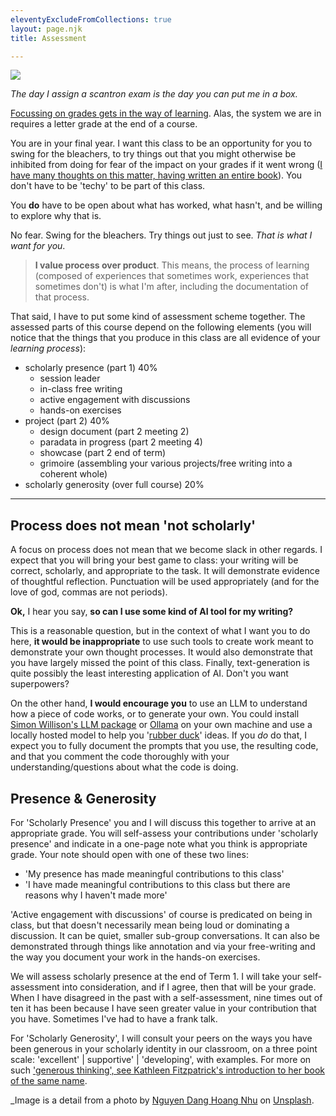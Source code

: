 ```yaml
---
eleventyExcludeFromCollections: true
layout: page.njk
title: Assessment

---
```


<img src="/assets/images/nguyen-dang-hoang-nhu-qDgTQOYk6B8-unsplash"></img>

_The day I assign a scantron exam is the day you can put me in a box._

[Focussing on grades gets in the way of learning](https://hbsp.harvard.edu/inspiring-minds/why-focusing-on-grades-is-a-barrier-to-learning). Alas, the system we are in requires a letter grade at the end of a course.

You are in your final year. I want this class to be an opportunity for you to swing for the bleachers, to try things out that you might otherwise be inhibited from doing for fear of the impact on your grades if it went wrong ([I have many thoughts on this matter, having written an entire book](https://digitalpressatund.files.wordpress.com/2019/12/failing_gloriously_final.pdf)). You don't have to be 'techy' to be part of this class. 

You **do** have to be open about what has worked, what hasn't, and be willing to explore why that is.

No fear. Swing for the bleachers. Try things out just to see. _That is what I want for you_.

> **I value process over product**. This means, the process of learning (composed of experiences that sometimes work, experiences that sometimes don't) is what I'm after, including the documentation of that process. 

That said, I have to put some kind of assessment scheme together. The assessed parts of this course depend on the following elements (you will notice that the things that you produce in this class are all evidence of your _learning process_):

+ scholarly presence (part 1) 40%
	+ session leader 
	+ in-class free writing 
	+ active engagement with discussions
	+ hands-on exercises
+ project (part 2) 40%
	+ design document (part 2 meeting 2) 
	+ paradata in progress (part 2 meeting 4)
	+ showcase (part 2 end of term)
	+ grimoire (assembling your various projects/free writing into a coherent whole)
+ scholarly generosity (over full course) 20% 

---

## Process does not mean 'not scholarly'

A focus on process does not mean that we become slack in other regards. I expect that you will bring your best game to class: your writing will be correct, scholarly, and appropriate to the task. It will demonstrate evidence of thoughtful reflection. Punctuation will be used appropriately (and for the love of god, commas are not periods).

**Ok,** I hear you say, **so can I use some kind of AI tool for my writing?** 

This is a reasonable question, but in the context of what I want you to do here, **it would be inappropriate** to use such tools to create work meant to demonstrate your own thought processes. It would also demonstrate that you have largely missed the point of this class. Finally, text-generation is quite possibly the least interesting application of AI. Don't you want superpowers? 

On the other hand, **I would encourage you** to use an LLM to understand how a piece of code works, or to generate your own. You could install [Simon Willison's LLM package](https://llm.datasette.io) or [Ollama](https://ollama.com/) on your own machine and use a locally hosted model to help you '[rubber duck](https://en.wikipedia.org/wiki/Rubber_duck_debugging)' ideas. If you _do_ do that, I expect you to fully document the prompts that you use, the resulting code, and that you comment the code thoroughly with your understanding/questions about what the code is doing.

## Presence & Generosity

For 'Scholarly Presence' you and I will discuss this together to arrive at an appropriate grade. You will self-assess your contributions under 'scholarly presence' and indicate in a one-page note what you think is appropriate grade. Your note should open with one of these two lines:
- 'My presence has made meaningful contributions to this class'
- 'I have made meaningful contributions to this class but there are reasons why I haven't made more'

'Active engagement with discussions' of course is predicated on being in class, but that doesn't necessarily mean being loud or dominating a discussion. It can be quiet, smaller sub-group conversations. It can also be demonstrated through things like annotation and via your free-writing and the way you document your work in the hands-on exercises.

We will assess scholarly presence at the end of Term 1. I will take your self-assessment into consideration, and if I agree, then that will be your grade. When I have disagreed in the past with a self-assessment, nine times out of ten it has been because I have seen greater value in your contribution that you have. Sometimes I've had to have a frank talk.

For 'Scholarly Generosity', I will consult your peers on the ways you have been generous in your scholarly identity in our classroom, on a three point scale: 'excellent' | supportive' | 'developing', with examples. For more on such ['generous thinking', see Kathleen Fitzpatrick's introduction to her book of the same name](https://kfitz.info/generous-thinking-introduction/).

_Image is a detail from a photo by <a href="https://unsplash.com/@nguyendhn?utm_content=creditCopyText&utm_medium=referral&utm_source=unsplash">Nguyen Dang Hoang Nhu</a> on <a href="https://unsplash.com/photos/person-writing-on-white-paper-qDgTQOYk6B8">Unsplash</a>.
  




